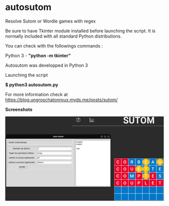 # autosutom
Resolve Sutom or Wordle games with regex

Be sure to have Tkinter module installed before launching the script. It is normally included with all standard Python distributions. 

You can check with the followings commands :

Python 3 - **"python -m tkinter"** 

Autosutom was developped in Python 3

Launching the script

**$ python3 autosutom.py**

For more information check at https://blog.ungroschatonroux.myds.me/posts/sutom/

**Screenshots**

![alt text](https://github.com/H0henheim/autosutom/blob/main/auto_sutom.png)
